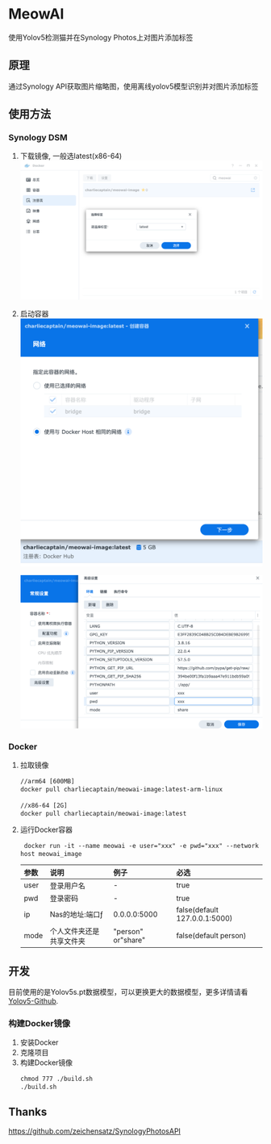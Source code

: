 # MeowAI

使用Yolov5检测猫并在Synology Photos上对图片添加标签

## 原理

通过Synology API获取图片缩略图，使用离线yolov5模型识别并对图片添加标签



## 使用方法

### Synology DSM

1. 下载镜像, 一般选latest(x86-64)
    ![picture 1](images/1679625127031.png)  
    
2. 启动容器
    ![picture 2](images/1679625615970.png)  

    ![picture 3](images/1679625687135.png)  


### Docker

1. 拉取镜像
    ```
    //arm64 [600MB]
    docker pull charliecaptain/meowai-image:latest-arm-linux

    //x86-64 [2G]
    docker pull charliecaptain/meowai-image:latest
    ```

2. 运行Docker容器

   ```shell
    docker run -it --name meowai -e user="xxx" -e pwd="xxx" --network host meowai_image
    ```

    | 参数 | 说明                     | 例子               | 必选                          |
    | ---- | ------------------------ | ------------------ | ----------------------------- |
    | user | 登录用户名               | -                  | true                          |
    | pwd  | 登录密码                 | -                  | true                          |
    | ip   | Nas的地址:端口ƒ          | 0.0.0.0:5000       | false(default 127.0.0.1:5000) |
    | mode | 个人文件夹还是共享文件夹 | "person" or"share" | false(default person)         |
   


## 开发

目前使用的是Yolov5s.pt数据模型，可以更换更大的数据模型，更多详情请看[Yolov5-Github](https://github.com/ultralytics/yolov5).

### 构建Docker镜像
1. 安装Docker
2. 克隆项目
3. 构建Docker镜像
    ```shell
    chmod 777 ./build.sh
    ./build.sh
    ```


## Thanks

https://github.com/zeichensatz/SynologyPhotosAPI